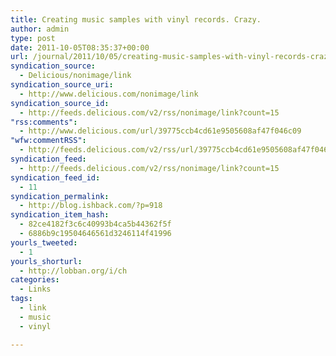 ```yaml
---
title: Creating music samples with vinyl records. Crazy.
author: admin
type: post
date: 2011-10-05T08:35:37+00:00
url: /journal/2011/10/05/creating-music-samples-with-vinyl-records-crazy/
syndication_source:
  - Delicious/nonimage/link
syndication_source_uri:
  - http://www.delicious.com/nonimage/link
syndication_source_id:
  - http://feeds.delicious.com/v2/rss/nonimage/link?count=15
"rss:comments":
  - http://www.delicious.com/url/39775ccb4cd61e9505608af47f046c09
"wfw:commentRSS":
  - http://feeds.delicious.com/v2/rss/url/39775ccb4cd61e9505608af47f046c09
syndication_feed:
  - http://feeds.delicious.com/v2/rss/nonimage/link?count=15
syndication_feed_id:
  - 11
syndication_permalink:
  - http://blog.ishback.com/?p=918
syndication_item_hash:
  - 82ce4182f3c6c40993b4ca5b44362f5f
  - 6886b9c19504646561d3246114f41996
yourls_tweeted:
  - 1
yourls_shorturl:
  - http://lobban.org/i/ch
categories:
  - Links
tags:
  - link
  - music
  - vinyl

---
```

